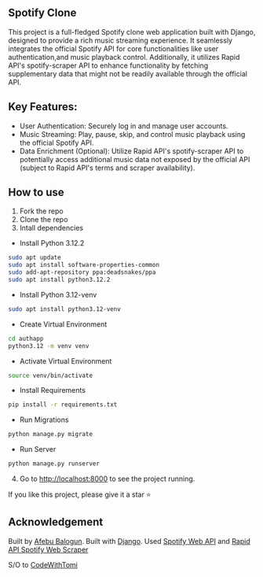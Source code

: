 ## Spotify Clone

This project is a full-fledged Spotify clone web application built with Django, designed to provide a rich music streaming experience. It seamlessly integrates the official Spotify API for core functionalities like user authentication,and music playback control. Additionally, it utilizes Rapid API's spotify-scraper API to enhance functionality by fetching supplementary data that might not be readily available through the official API.


## Key Features:

- User Authentication: Securely log in and manage user accounts.
- Music Streaming: Play, pause, skip, and control music playback using the official Spotify API.
- Data Enrichment (Optional): Utilize Rapid API's spotify-scraper API to potentially access additional music data not exposed by the official API (subject to Rapid API's terms and scraper availability).



## How to use
1. Fork the repo
2. Clone the repo
3. Intall dependencies

- Install Python 3.12.2
```bash
sudo apt update
sudo apt install software-properties-common
sudo add-apt-repository ppa:deadsnakes/ppa
sudo apt install python3.12.2
```
- Install Python 3.12-venv
```bash
sudo apt install python3.12-venv
```
- Create Virtual Environment
```bash
cd authapp
python3.12 -m venv venv
```
- Activate Virtual Environment
```bash
source venv/bin/activate
```
- Install Requirements
```bash
pip install -r requirements.txt
```
- Run Migrations
```bash
python manage.py migrate
```
- Run Server
```bash
python manage.py runserver
```
4. Go to [http://localhost:8000](http://localhost:8000) to see the project running.

If you like this project, please give it a star ⭐️


## Acknowledgement

Built by [Afebu Balogun](https://twitter.com/AfebuBalogun).
Built with [Django](https://www.djangoproject.com/).
Used [Spotify Web API](https://developer.spotify.com/documentation/web-api) and [Rapid API Spotify Web Scraper](https://rapidapi.com/DataFanatic/api/spotify-scraper/playground/apiendpoint_65c47061-89d6-4683-bb6e-80d96c0f8aaa)

S/O to [CodeWithTomi](https://www.codewithtomi.com/)
